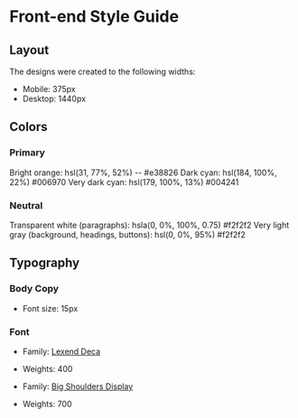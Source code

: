 # Front-end Style Guide

## Layout

The designs were created to the following widths:

- Mobile: 375px
- Desktop: 1440px

## Colors

### Primary

Bright orange: hsl(31, 77%, 52%) -- #e38826
Dark cyan: hsl(184, 100%, 22%)      #006970
Very dark cyan: hsl(179, 100%, 13%) #004241

### Neutral

Transparent white (paragraphs): hsla(0, 0%, 100%, 0.75) #f2f2f2
Very light gray (background, headings, buttons): hsl(0, 0%, 95%) #f2f2f2

## Typography

### Body Copy

- Font size: 15px

### Font

- Family: [Lexend Deca](https://fonts.google.com/specimen/Lexend+Deca)
- Weights: 400

- Family: [Big Shoulders Display](https://fonts.google.com/specimen/Big+Shoulders+Display)
- Weights: 700
